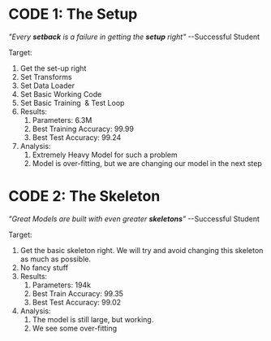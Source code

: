 # CODE 1: The Setup

_"Every **setback** is a failure in getting the **setup** right"_
    --Successful Student

Target:

1. Get the set-up right
2. Set Transforms
3. Set Data Loader
4. Set Basic Working Code
5. Set Basic Training  & Test Loop
6. Results:
    1. Parameters: 6.3M
    2. Best Training Accuracy: 99.99
    3. Best Test Accuracy: 99.24
7. Analysis:
    1. Extremely Heavy Model for such a problem
    2. Model is over-fitting, but we are changing our model in the next step

# CODE 2: The Skeleton

_"Great Models are built with even greater **skeletons**"_ 
    --Successful Student

Target:

1. Get the basic skeleton right. We will try and avoid changing this skeleton as much as possible. 
2. No fancy stuff
3. Results:
    1. Parameters: 194k
    2. Best Train Accuracy: 99.35
    3. Best Test Accuracy: 99.02
4. Analysis:
    1. The model is still large, but working. 
    2. We see some over-fitting